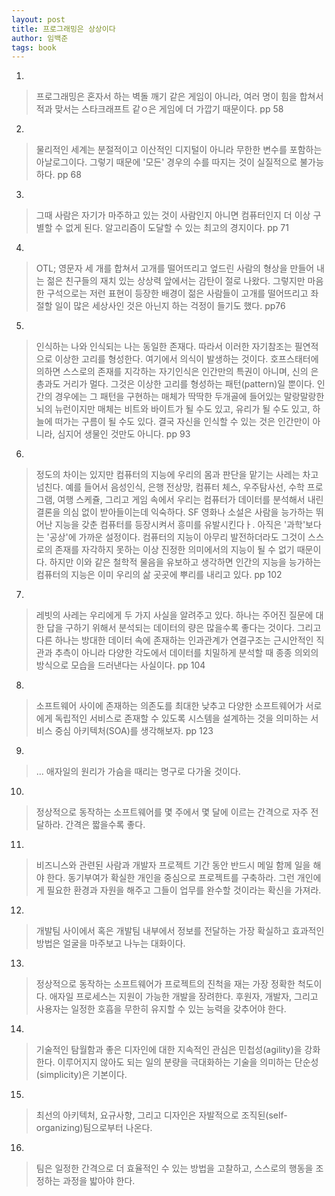 ```yaml
---
layout: post
title: 프로그래밍은 상상이다
author: 임백준
tags: book
---
```


1. 
> 프로그래밍은 혼자서 하는 벽돌 깨기 같은 게임이 아니라, 여러 명이 힘을 합쳐서 적과 맞서는 스타크래프트 같ㅇ은 게임에 더 가깝기 때문이다. pp 58

2. 
> 물리적인 세계는 분절적이고 이산적인 디지털이 아니라 무한한 변수를 포함하는 아날로그이다. 그렇기 때문에 '모든' 경우의 수를 따지는 것이 실질적으로 불가능하다. pp 68

3. 
> 그때 사람은 자기가 마주하고 있는 것이 사람인지 아니면 컴퓨터인지 더 이상 구별할 수 없게 된다. 알고리즘이 도달할 수 있는 최고의 경지이다. pp 71

4. 
> OTL; 영문자 세 개를 합쳐서 고개를 떨어뜨리고 엎드린 사람의 형상을 만들어 내는 젊은 친구들의 재치 있는 상상력 앞에서는 감탄이 절로 나왔다. 그렇지만 마음 한 구석으로는 저런 표현이 등장한 배경이 젊은 사람들이 고개를 떨어뜨리고 좌절할 일이 많은 세상사인 것은 아닌지 하는 걱정이 들기도 했다. pp76

5. 
> 인식하는 나와 인식되는 나는 동일한 존재다. 따라서 이러한 자기참조는 필연적으로 이상한 고리를 형성한다. 여기에서 의식이 발생하는 것이다. 호프스태터에 의하면 스스로의 존재를 지각하는 자기인식은 인간만의 특권이 아니며, 신의 은총과도 거리가 멀다. 그것은 이상한 고리를 형성하는 패턴(pattern)일 뿐이다. 인간의 경우에는 그 패턴을 구현하는 매체가 딱딱한 두개골에 들어있는 말랑말랑한 뇌의 뉴런이지만 매체는 비트와 바이트가 될 수도 있고, 유리가 될 수도 있고, 하늘에 떠가는 구름이 될 수도 있다. 결국 자신을 인식할 수 있는 것은 인간만이 아니라, 심지어 생물인 것만도 아니다. pp 93

6. 
> 정도의 차이는 있지만 컴퓨터의 지능에 우리의 몸과 판단을 맡기는 사레는 차고 넘친다. 예를 들어서 음성인식, 은행 전상망, 컴퓨터 체스, 우주탐사선, 수학 프로그램, 여행 스케쥴, 그리고 게임 속에서 우리는 컴퓨터가 데이터를 분석해서 내린 결론을 의심 없이 받아들이는데 익숙하다. SF 영화나 소설은 사람을 능가하는 뛰어난 지능을 갖춘 컴퓨터를 등장시켜서 흥미를 유발시킨다ㅏ. 아직은 '과학'보다는 '공상'에 가까운 설정이다. 컴퓨터의 지능이 아무리 발전하더라도 그것이 스스로의 존재를 자각하지 못하는 이상 진정한 의미에서의 지능이 될 수 없기 때문이다. 하지만 이와 같은 철학적 물음을 유보하고 생각하면 인간의 지능을 능가하는 컴퓨터의 지능은 이미 우리의 삶 곳곳에 뿌리를 내리고 있다. pp 102

7. 
> 레빗의 사레는 우리에게 두 가지 사실을 알려주고 있다. 하나는 주어진 질문에 대한 답을 구하기 위해서 분석되는 데이터의 량은 많을수록 좋다는 것이다. 그리고 다른 하나는 방대한 데이터 속에 존재하는 인과관계가 연결구조는 근시안적인 직관과 추측이 아니라 다양한 각도에서 데이터를 치밀하게 분석할 때 종종 의외의 방식으로 모습을 드러낸다는 사실이다. pp 104

8. 
> 소프트웨어 사이에 존재하는 의존도를 최대한 낮추고 다양한 소프트웨어가 서로에게 독립적인 서비스로 존재할 수 있도록 시스템을 설계하는 것을 의미하는 서비스 중심 아키텍처(SOA)를 생각해보자. pp 123

9. 
> ... 애자일의 원리가 가슴을 때리는 명구로 다가올 것이다.

10. 
> 정상적으로 동작하는 소프트웨어를 몇 주에서 몇 달에 이르는 간격으로 자주 전달하라. 간격은 짧을수록 좋다.

11. 
> 비즈니스와 관련된 사람과 개발자 프로젝트 기간 동안 반드시 메일 함께 일을 해야 한다.
동기부여가 확실한 개인을 중심으로 프로젝트를 구축하라. 그런 개인에게 필요한 환경과 자원을 해주고 그들이 업무를 완수할 것이라는 확신을 가져라.

12. 
> 개발팀 사이에서 혹은 개발팀 내부에서 정보를 전달하는 가장 확실하고 효과적인 방법은 얼굴을 마주보고 나누는 대화이다.

13. 
> 정상적으로 동작하는 소프트웨어가 프로젝트의 진척을 재는 가장 정확한 척도이다.
애자일 프로세스는 지원이 가능한 개발을 장려한다. 후원자, 개발자, 그리고 사용자는 일정한 호흡을 무한히 유지할 수 있는 능력을 갖추어야 한다.

14. 
> 기술적인 탐월함과 좋은 디자인에 대한 지속적인 관심은 민첩성(agility)을 강화한다.
이루어지지 않아도 되는 일의 분량을 극대화하는 기술을 의미하는 단순성(simplicity)은 기본이다.

15. 
> 최선의 아키텍처, 요규사항, 그리고 디자인은 자발적으로 조직된(self-organizing)팀으로부터 나온다.

16. 
> 팀은 일정한 간격으로 더 효율적인 수 있는 방법을 고찰하고, 스스로의 행동을 조정하는 과정을 밟아야 한다.